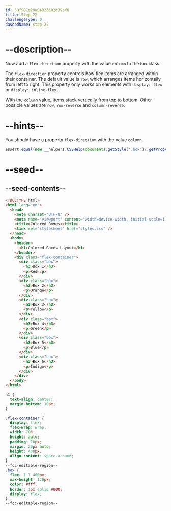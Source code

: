```yaml
---
id: 68f981d29a04336102c39bf6
title: Step 22
challengeType: 0
dashedName: step-22
---
```


# --description--

Now add a `flex-direction` property with the value `column` to the `box` class.

The `flex-direction` property controls how flex items are arranged within their container. The default value is `row`, which arranges items horizontally from left to right. This property only works on elements with `display: flex` or `display: inline-flex`.

With the `column` value, items stack vertically from top to bottom. Other possible values are `row`, `row-reverse` and `column-reverse`.

# --hints--

You should have a property `flex-direction` with the value `column`.

```js
assert.equal(new __helpers.CSSHelp(document).getStyle('.box')?.getPropVal('flex-direction'), 'column');
```

# --seed--

## --seed-contents--

```html
<!DOCTYPE html>
<html lang="en">
  <head>
    <meta charset="UTF-8" />
    <meta name="viewport" content="width=device-width, initial-scale=1.0" />
    <title>Colored Boxes</title>
    <link rel="stylesheet" href="styles.css" />
  </head>
  <body>
    <header>
      <h1>Colored Boxes Layout</h1>
    </header>
    <div class="flex-container">
      <div class="box">
        <h3>Box 1</h3>
        <p>Red</p>
      </div>
      <div class="box">
        <h3>Box 2</h3>
        <p>Orange</p>
      </div>
      <div class="box">
        <h3>Box 3</h3>
        <p>Yellow</p>
      </div>
      <div class="box">
        <h3>Box 4</h3>
        <p>Green</p>
      </div>
      <div class="box">
        <h3>Box 5</h3>
        <p>Blue</p>
      </div>
      <div class="box">
        <h3>Box 6</h3>
        <p>Indigo</p>
      </div>
    </div>
  </body>
</html>
```

```css
h1 {
  text-align: center;
  margin-bottom: 10px;
}

.flex-container {
  display: flex;
  flex-wrap: wrap;
  width: 70%;
  height: auto;
  padding: 10px;
  margin: 20px auto;
  height: 400px;
  align-content: space-around;
}
--fcc-editable-region--
.box {
  flex: 1 1 400px;
  max-height: 120px;
  color: #fff;
  border: 1px solid #000;
  display: flex;
}
--fcc-editable-region--
```
